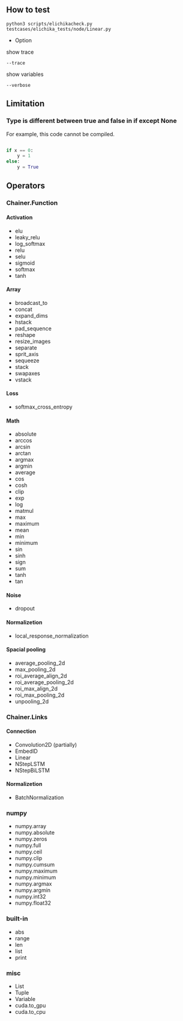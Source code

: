 ## How to test

```
python3 scripts/elichikacheck.py testcases/elichika_tests/node/Linear.py
```

- Option

show trace

```
--trace
```

show variables

```
--verbose
```

## Limitation

### Type is different between true and false in if except None

For example, this code cannot be compiled.

```python

if x == 0:
    y = 1
else:
    y = True    

```

## Operators

### Chainer.Function

#### Activation

- elu
- leaky_relu
- log_softmax
- relu
- selu
- sigmoid
- softmax
- tanh

#### Array

- broadcast_to
- concat
- expand_dims
- hstack
- pad_sequence
- reshape
- resize_images
- separate
- sprit_axis
- sequeeze
- stack
- swapaxes
- vstack

#### Loss

- softmax_cross_entropy

#### Math

- absolute
- arccos
- arcsin
- arctan
- argmax
- argmin
- average
- cos
- cosh
- clip
- exp
- log
- matmul
- max
- maximum
- mean
- min
- minimum
- sin
- sinh
- sign
- sum
- tanh
- tan

#### Noise

- dropout

#### Normalizetion

- local_response_normalization

#### Spacial pooling

- average_pooling_2d
- max_pooling_2d
- roi_average_align_2d
- roi_average_pooling_2d
- roi_max_align_2d
- roi_max_pooling_2d
- unpooling_2d

### Chainer.Links

#### Connection

- Convolution2D (partially)
- EmbedID
- Linear
- NStepLSTM
- NStepBiLSTM

#### Normalizetion

- BatchNormalization

### numpy

- numpy.array
- numpy.absolute
- numpy.zeros
- numpy.full
- numpy.ceil
- numpy.clip
- numpy.cumsum
- numpy.maximum
- numpy.minimum
- numpy.argmax
- numpy.argmin
- numpy.int32
- numpy.float32

### built-in

- abs
- range
- len
- list
- print

### misc

- List
- Tuple
- Variable
- cuda.to_gpu
- cuda.to_cpu